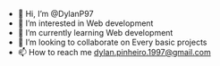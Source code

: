 - 👋 Hi, I’m @DylanP97
- 👀 I’m interested in Web development
- 🌱 I’m currently learning Web development
- 💞️ I’m looking to collaborate on Every basic projects
- 📫 How to reach me dylan.pinheiro.1997@gmail.com

<!---
DylanP97/DylanP97 is a ✨ special ✨ repository because its `README.md` (this file) appears on your GitHub profile.
You can click the Preview link to take a look at your changes.
--->
